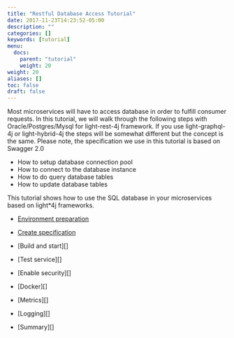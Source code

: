```yaml
---
title: "Restful Database Access Tutorial"
date: 2017-11-23T14:23:52-05:00
description: ""
categories: []
keywords: [tutorial]
menu:
  docs:
    parent: "tutorial"
    weight: 20
weight: 20
aliases: []
toc: false
draft: false
---
```



Most microservices will have to access database in order to fulfill consumer requests. 
In this tutorial, we will walk through the following steps with Oracle/Postgres/Mysql
for light-rest-4j framework. If you use light-graphql-4j or light-hybrid-4j the steps
will be somewhat different but the concept is the same. Please note, the specification
we use in this tutorial is based on Swagger 2.0

* How to setup database connection pool
* How to connect to the database instance
* How to do query database tables
* How to update database tables

This tutorial shows how to use the SQL database in your microservices based on light*4j
frameworks. 

* [Environment preparation][]

* [Create specification][]

* [Build and start][]

* [Test service][]

* [Enable security][]

* [Docker][]

* [Metrics][]

* [Logging][]

* [Summary][]

[Environment preparation]: /tutorial/rest/swagger/database/preparation/
[Create specification]: /tutorial/rest/swagger/database/specification/
